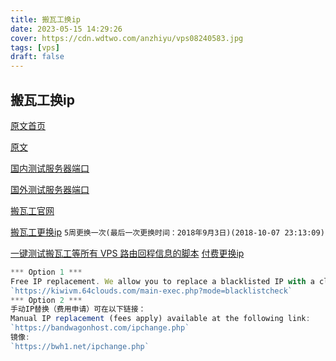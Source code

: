 ```yaml
---
title: 搬瓦工换ip
date: 2023-05-15 14:29:26
cover: https://cdn.wdtwo.com/anzhiyu/vps08240583.jpg
tags: [vps]
draft: false
---
```


## 搬瓦工换ip
[原文首页](https://www.banwagongzw.com/)

[原文](https://www.banwagongzw.com/71.html)

[国内测试服务器端口](http://tool.chinaz.com/port)

[国外测试服务器端口](https://www.yougetsignal.com/tools/open-ports/)

[搬瓦工官网](https://bwh1.net/clientarea.php)

[搬瓦工更换ip](https://kiwivm.64clouds.com/main-exec.php?mode=blacklistcheck)
`5周更换一次(最后一次更换时间：2018年9月3日)(2018-10-07 23:13:09)`

[一键测试搬瓦工等所有 VPS 路由回程信息的脚本](https://www.bandwagonhost.net/2345.html)
[付费更换ip](https://bwh88.net/ipchange.php)
```js 
*** Option 1 ***
Free IP replacement. We allow you to replace a blacklisted IP with a clean IP for free, once every 10 weeks. To access this feature, first login to KiwiVM as usual, then access the following hidden page (copy+paste link into the browser’s address bar):
`https://kiwivm.64clouds.com/main-exec.php?mode=blacklistcheck`
*** Option 2 ***
手动IP替换（费用申请）可在以下链接：
Manual IP replacement (fees apply) available at the following link:
`https://bandwagonhost.com/ipchange.php`
镜像:
`https://bwh1.net/ipchange.php`
```
